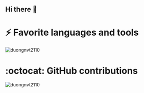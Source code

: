 ## Hi there 👋

<!--
**duongnvt2110/duongnvt2110** is a ✨ _special_ ✨ repository because its `README.md` (this file) appears on your GitHub profile.

Here are some ideas to get you started:

- 🔭 I’m currently working on ...
- 🌱 I’m currently learning ...
- 👯 I’m looking to collaborate on ...
- 🤔 I’m looking for help with ...
- 💬 Ask me about ...
- 📫 How to reach me: ...
- 😄 Pronouns: ...
- ⚡ Fun fact: ...
-->

# ⚡ Favorite languages and tools

<img src="https://github-readme-stats.vercel.app/api/top-langs/?username=duongnvt2110&hide=css,html,scss,typescript,hack,CoffeeScript,java&show_icons=true&count_private=true&theme=algolia&layout=compact" alt="duongnvt2110" />

# :octocat: GitHub contributions	

<img src="https://github-readme-stats.vercel.app/api?username=duongnvt2110&show_icons=true&count_private=true&theme=algolia" alt="duongnvt2110" />
